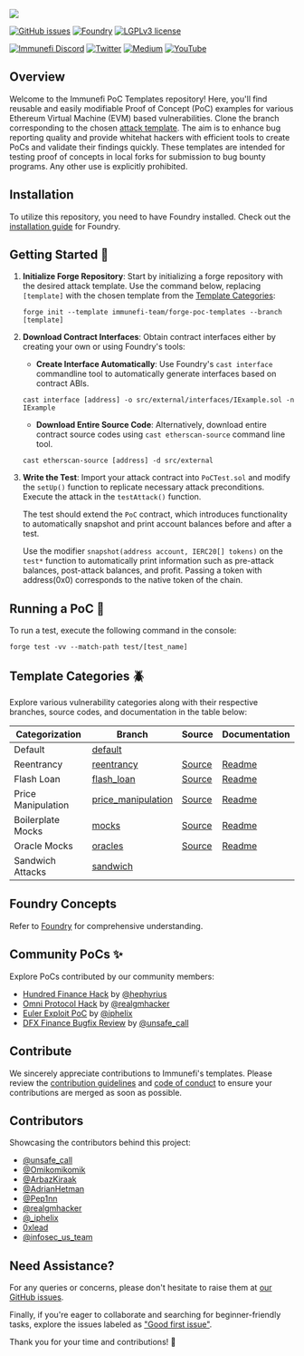 <a href="https://immunefi.com"><img src="https://github.com/immunefi-team/forge-poc-templates/blob/assets/imgs/Logo_white@3x.png"/></a>


[![GitHub issues](https://img.shields.io/github/issues/immunefi-team/forge-poc-templates.svg)](https://GitHub.com/immunefi-team/forge-poc-templates/issues/)
[![Foundry][foundry-badge]][foundry]
[![LGPLv3 license](https://img.shields.io/badge/License-LGPLv3-blue.svg)](./LICENSE)

[foundry]: https://getfoundry.sh/
[foundry-badge]: https://img.shields.io/badge/Built%20with-Foundry-FFDB1C.svg

[![Immunefi Discord](https://badgen.net/discord/online-members/immunefi)](https://discord.gg/immunefi)
[![Twitter](https://badgen.net/badge/icon/twitter?icon=twitter&label)](https://twitter.com/immunefi)
[![Medium](https://badgen.net/badge/icon/medium?icon=medium&label)](https://medium.com/immunefi)
[![YouTube](https://badgen.net/badge/icon/YouTube?icon=googleplay&label)](https://www.youtube.com/channel/UCmulw2BHpP6IiBM0Re0yP5Q)

## Overview

Welcome to the Immunefi PoC Templates repository! Here, you'll find reusable and easily modifiable Proof of Concept (PoC) examples for various Ethereum Virtual Machine (EVM) based vulnerabilities. Clone the branch corresponding to the chosen [attack template](#template-categories). The aim is to enhance bug reporting quality and provide whitehat hackers with efficient tools to create PoCs and validate their findings quickly. These templates are intended for testing proof of concepts in local forks for submission to bug bounty programs. Any other use is explicitly prohibited.

## Installation

To utilize this repository, you need to have Foundry installed. Check out the [installation guide](https://book.getfoundry.sh/getting-started/installation) for Foundry.

## Getting Started 📖

1. **Initialize Forge Repository**: Start by initializing a forge repository with the desired attack template. Use the command below, replacing `[template]` with the chosen template from the [Template Categories](#template-categories):
    ```
    forge init --template immunefi-team/forge-poc-templates --branch [template]
    ```

2. **Download Contract Interfaces**: Obtain contract interfaces either by creating your own or using Foundry's tools:
    - **Create Interface Automatically**: Use Foundry's `cast interface` commandline tool to automatically generate interfaces based on contract ABIs.

    ```
    cast interface [address] -o src/external/interfaces/IExample.sol -n IExample
    ```

    - **Download Entire Source Code**: Alternatively, download entire contract source codes using `cast etherscan-source` command line tool.

    ```
    cast etherscan-source [address] -d src/external
    ```

3. **Write the Test**: Import your attack contract into `PoCTest.sol` and modify the `setUp()` function to replicate necessary attack preconditions. Execute the attack in the `testAttack()` function.

    The test should extend the `PoC` contract, which introduces functionality to automatically snapshot and print account balances before and after a test.
    
    Use the modifier `snapshot(address account, IERC20[] tokens)` on the `test*` function to automatically print information such as pre-attack balances, post-attack balances, and profit. Passing a token with address(0x0) corresponds to the native token of the chain.

## Running a PoC 🚀

To run a test, execute the following command in the console:
```
forge test -vv --match-path test/[test_name]
```

## Template Categories 🪲

Explore various vulnerability categories along with their respective branches, source codes, and documentation in the table below:

| Categorization | Branch | Source | Documentation |
| -------------- | ------ | ------ | ------------- |
| Default | [default](https://github.com/immunefi-team/forge-poc-templates/tree/default) |  |  |
| Reentrancy | [reentrancy](https://github.com/immunefi-team/forge-poc-templates/tree/reentrancy) | [Source](./src/reentrancy/Reentrancy.sol) | [Readme](./src/reentrancy/README.md) |
| Flash Loan | [flash_loan](https://github.com/immunefi-team/forge-poc-templates/tree/flash_loan) | [Source](./src/flashloan/FlashLoan.sol) | [Readme](./src/flashloan/README.md) |
| Price Manipulation | [price_manipulation](https://github.com/immunefi-team/forge-poc-templates/tree/price_manipulation) | [Source](./src/pricemanipulation/PriceManipulation.sol) | [Readme](./src/pricemanipulation/README.md) |
| Boilerplate Mocks | [mocks](./src/mocks/) | [Source](./src/mocks/) | [Readme](./src/mocks/README.md) |
| Oracle Mocks | [oracles](./src/oracle/) | [Source](./src/oracle/) | [Readme](./src/oracle/README.md) |
| Sandwich Attacks | [sandwich](https://github.com/immunefi-team/forge-poc-templates/tree/sandwich) |  |  |

## Foundry Concepts

Refer to [Foundry](https://book.getfoundry.sh/) for comprehensive understanding.

## Community PoCs ✨

Explore PoCs contributed by our community members:

- [Hundred Finance Hack](https://medium.com/immunefi/a-poc-of-the-hundred-finance-heist-4121f23a098) by [@hephyrius](https://twitter.com/hephyrius)
- [Omni Protocol Hack](https://medium.com/immunefi/hack-analysis-omni-protocol-july-2022-2d35091a0109) by [@realgmhacker](https://twitter.com/realgmhacker)
- [Euler Exploit PoC](https://github.com/iphelix/euler-exploit-poc) by [@iphelix](https://twitter.com/_iphelix)
- [DFX Finance Bugfix Review](./pocs/DFXFinanceBugfixReview.sol) by [@unsafe_call](https://twitter.com/unsafe_call)

## Contribute

We sincerely appreciate contributions to Immunefi's templates. Please review the [contribution guidelines](.github/CONTRIBUTING.md) and [code of conduct](.github/CODE_OF_CONDUCT.md) to ensure your contributions are merged as soon as possible.

## Contributors

Showcasing the contributors behind this project:

- [@unsafe_call](https://twitter.com/unsafe_call)
- [@Omikomikomik](https://twitter.com/omikomikomik)
- [@ArbazKiraak](https://twitter.com/ArbazKiraak)
- [@AdrianHetman](https://twitter.com/adrianhetman)
- [@Pep1nn](https://twitter.com/Pep1nn)
- [@realgmhacker](https://twitter.com/realgmhacker)
- [@_iphelix](https://twitter.com/_iphelix)
- [0xlead](https://github.com/0xlead)
- [@infosec_us_team](https://github.com/infosec-us-team)

## Need Assistance?

For any queries or concerns, please don't hesitate to raise them at [our GitHub issues](https://github.com/immunefi-team/forge-poc-templates/issues).

Finally, if you're eager to collaborate and searching for beginner-friendly tasks, explore the issues labeled as ["Good first issue"](https://github.com/immunefi-team/forge-poc-templates/labels/good%20first%20issue).

Thank you for your time and contributions! 🙌

